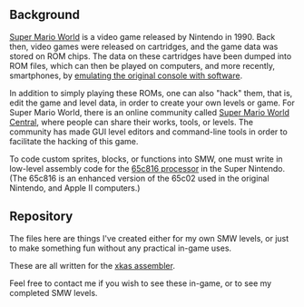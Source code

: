 ## Background
[Super Mario World](https://en.wikipedia.org/wiki/Super_Mario_World) is a video game released by Nintendo in 1990. Back then, video games were released on cartridges, and the game data was stored on ROM chips. The data on these cartridges have been dumped into ROM files, which can then be played on computers, and more recently, smartphones, by [emulating the original console with software](https://en.wikipedia.org/wiki/Video_game_console_emulator).

In addition to simply playing these ROMs, one can also "hack" them, that is, edit the game and level data, in order to create your own levels or game. For Super Mario World, there is an online community called [Super Mario World Central](http://www.smwcentral.net/?p=main), where people can share their works, tools, or levels. The community has made GUI level editors and command-line tools in order to facilitate the hacking of this game.

To code custom sprites, blocks, or functions into SMW, one must write in low-level assembly code for the [65c816 processor](https://en.wikipedia.org/wiki/WDC_65816/65802) in the Super Nintendo. (The 65c816 is an enhanced version of the 65c02 used in the original Nintendo, and Apple II computers.)

## Repository
The files here are things I've created either for my own SMW levels, or just to make something fun without any practical in-game uses.

These are all written for the [xkas assembler](http://www.smwiki.net/wiki/Xkas).

Feel free to contact me if you wish to see these in-game, or to see my completed SMW levels.

